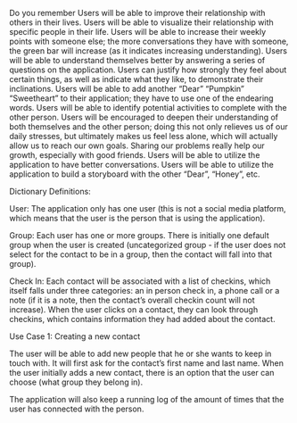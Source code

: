 
Do you remember
Users will be able to improve their relationship with others in their lives. 
Users will be able to visualize their relationship with specific people in their life. 
Users will be able to increase their weekly points with someone else; the more conversations they have with someone, the green bar will increase (as it indicates increasing understanding). 
Users will be able to understand themselves better by answering a series of questions on the application. 
Users can justify how strongly they feel about certain things, as well as indicate what they like, to demonstrate their inclinations. 
Users will be able to add another “Dear” “Pumpkin” “Sweetheart” to their application; they have to use one of the endearing words. 
Users will be able to identify potential activities to complete with the other person. 
Users will be encouraged to deepen their understanding of both themselves and the other person; doing this not only relieves us of our daily stresses, but ultimately makes us feel less alone, which will actually allow us to reach our own goals. Sharing our problems really help our growth, especially with good friends. 
Users will be able to utilize the application to have better conversations. 
Users will be able to utilize the application to build a storyboard with the other “Dear”, “Honey”, etc. 



Dictionary Definitions: 

User: The application only has one user (this is not a social media platform, which means that the user is the person that is using the application).

Group: Each user has one or more groups. There is initially one default group when the user is created (uncategorized group - if the user does not select for the contact to be in a group, then the contact will fall into that group).

Check In: Each contact will be associated with a list of checkins, which itself falls under three categories: an in person check in, a phone call or a note (if it is a note, then the contact’s overall checkin count will not increase). When the user clicks on a contact, they can look through checkins, which contains information they had added about the contact.

Use Case 1: Creating a new contact

The user will be able to add new people that he or she wants to keep in touch with. It will first ask for the contact’s first name and last name. When the user initially adds a new contact, there is an option that the user can choose (what group they belong in). 

The application will also keep a running log of the amount of times that the user has connected with the person.

